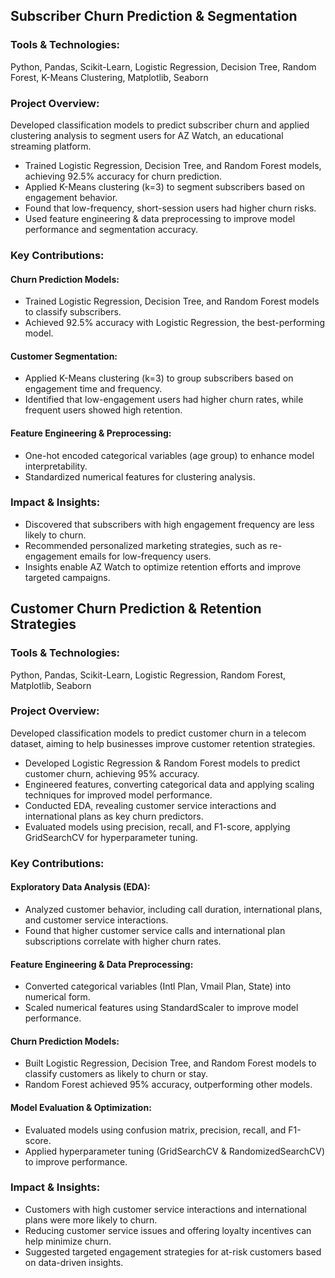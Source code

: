 ## Subscriber Churn Prediction & Segmentation
### Tools & Technologies:
Python, Pandas, Scikit-Learn, Logistic Regression, Decision Tree, Random Forest, K-Means Clustering, Matplotlib, Seaborn

### Project Overview:
Developed classification models to predict subscriber churn and applied clustering analysis to segment users for AZ Watch, an educational streaming platform.

* Trained Logistic Regression, Decision Tree, and Random Forest models, achieving 92.5% accuracy for churn prediction.
* Applied K-Means clustering (k=3) to segment subscribers based on engagement behavior.
* Found that low-frequency, short-session users had higher churn risks.
* Used feature engineering & data preprocessing to improve model performance and segmentation accuracy.

### Key Contributions:
#### Churn Prediction Models:
* Trained Logistic Regression, Decision Tree, and Random Forest models to classify subscribers.
* Achieved 92.5% accuracy with Logistic Regression, the best-performing model.
#### Customer Segmentation:
* Applied K-Means clustering (k=3) to group subscribers based on engagement time and frequency.
* Identified that low-engagement users had higher churn rates, while frequent users showed high retention.
#### Feature Engineering & Preprocessing:
* One-hot encoded categorical variables (age group) to enhance model interpretability.
* Standardized numerical features for clustering analysis.

### Impact & Insights:
* Discovered that subscribers with high engagement frequency are less likely to churn.
* Recommended personalized marketing strategies, such as re-engagement emails for low-frequency users.
* Insights enable AZ Watch to optimize retention efforts and improve targeted campaigns.




## Customer Churn Prediction & Retention Strategies
### Tools & Technologies:
Python, Pandas, Scikit-Learn, Logistic Regression, Random Forest, Matplotlib, Seaborn

### Project Overview:
Developed classification models to predict customer churn in a telecom dataset, aiming to help businesses improve customer retention strategies.

* Developed Logistic Regression & Random Forest models to predict customer churn, achieving 95% accuracy.
* Engineered features, converting categorical data and applying scaling techniques for improved model performance.
* Conducted EDA, revealing customer service interactions and international plans as key churn predictors.
* Evaluated models using precision, recall, and F1-score, applying GridSearchCV for hyperparameter tuning.

### Key Contributions:
#### Exploratory Data Analysis (EDA):
* Analyzed customer behavior, including call duration, international plans, and customer service interactions.
* Found that higher customer service calls and international plan subscriptions correlate with higher churn rates.
#### Feature Engineering & Data Preprocessing:
* Converted categorical variables (Intl Plan, Vmail Plan, State) into numerical form.
* Scaled numerical features using StandardScaler to improve model performance.
#### Churn Prediction Models:
* Built Logistic Regression, Decision Tree, and Random Forest models to classify customers as likely to churn or stay.
* Random Forest achieved 95% accuracy, outperforming other models.
#### Model Evaluation & Optimization:
* Evaluated models using confusion matrix, precision, recall, and F1-score.
* Applied hyperparameter tuning (GridSearchCV & RandomizedSearchCV) to improve performance.

### Impact & Insights:
* Customers with high customer service interactions and international plans were more likely to churn.
* Reducing customer service issues and offering loyalty incentives can help minimize churn.
* Suggested targeted engagement strategies for at-risk customers based on data-driven insights.